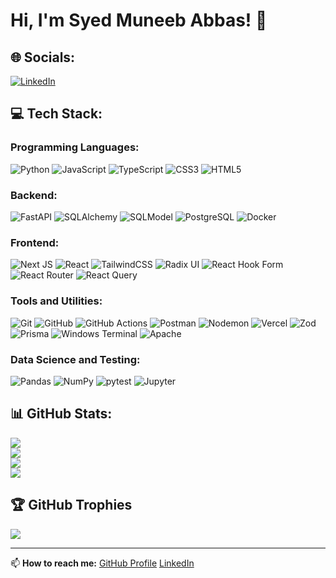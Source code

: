 # Hi, I'm Syed Muneeb Abbas! 👋

## 🌐 Socials:
[![LinkedIn](https://img.shields.io/badge/LinkedIn-%230077B5.svg?logo=linkedin&logoColor=white)](https://www.linkedin.com/in/syed-muneeb-abbas-753042290?utm_source=share&utm_campaign=share_via&utm_content=profile&utm_medium=android_app) 

## 💻 Tech Stack:

### Programming Languages:
![Python](https://img.shields.io/badge/python-%2314354C.svg?style=plastic&logo=python&logoColor=white)
![JavaScript](https://img.shields.io/badge/javascript-%23323330.svg?style=plastic&logo=javascript&logoColor=%23F7DF1E)
![TypeScript](https://img.shields.io/badge/typescript-%23007ACC.svg?style=plastic&logo=typescript&logoColor=white)
![CSS3](https://img.shields.io/badge/css3-%231572B6.svg?style=plastic&logo=css3&logoColor=white)
![HTML5](https://img.shields.io/badge/html5-%23E34F26.svg?style=plastic&logo=html5&logoColor=white)

### Backend:
![FastAPI](https://img.shields.io/badge/fastapi-%2300C7B7.svg?style=plastic&logo=fastapi&logoColor=white)
![SQLAlchemy](https://img.shields.io/badge/sqlalchemy-%23f06060.svg?style=plastic&logo=sqlalchemy&logoColor=white)
![SQLModel](https://img.shields.io/badge/sqlmodel-%230074d0.svg?style=plastic&logo=sqlmodel&logoColor=white)
![PostgreSQL](https://img.shields.io/badge/postgresql-%23316192.svg?style=plastic&logo=postgresql&logoColor=white)
![Docker](https://img.shields.io/badge/docker-%230db7ed.svg?style=plastic&logo=docker&logoColor=white)

### Frontend:
![Next JS](https://img.shields.io/badge/Next-black?style=plastic&logo=next.js&logoColor=white)
![React](https://img.shields.io/badge/react-%2320232a.svg?style=plastic&logo=react&logoColor=%2361DAFB)
![TailwindCSS](https://img.shields.io/badge/tailwindcss-%2338B2AC.svg?style=plastic&logo=tailwind-css&logoColor=white)
![Radix UI](https://img.shields.io/badge/radix%20ui-161618.svg?style=plastic&logo=radix-ui&logoColor=white)
![React Hook Form](https://img.shields.io/badge/React%20Hook%20Form-%23EC5990.svg?style=plastic&logo=reacthookform&logoColor=white)
![React Router](https://img.shields.io/badge/React_Router-CA4245?style=plastic&logo=react-router&logoColor=white)
![React Query](https://img.shields.io/badge/-React%20Query-FF4154?style=plastic&logo=react%20query&logoColor=white)

### Tools and Utilities:
![Git](https://img.shields.io/badge/git-%23F05033.svg?style=plastic&logo=git&logoColor=white)
![GitHub](https://img.shields.io/badge/github-%23121011.svg?style=plastic&logo=github&logoColor=white)
![GitHub Actions](https://img.shields.io/badge/github%20actions-%232671E5.svg?style=plastic&logo=githubactions&logoColor=white)
![Postman](https://img.shields.io/badge/Postman-FF6C37?style=plastic&logo=postman&logoColor=white)
![Nodemon](https://img.shields.io/badge/NODEMON-%23323330.svg?style=plastic&logo=nodemon&logoColor=%BBDEAD)
![Vercel](https://img.shields.io/badge/vercel-%23000000.svg?style=plastic&logo=vercel&logoColor=white)
![Zod](https://img.shields.io/badge/zod-%233068b7.svg?style=plastic&logo=zod&logoColor=white)
![Prisma](https://img.shields.io/badge/Prisma-3982CE?style=plastic&logo=Prisma&logoColor=white)
![Windows Terminal](https://img.shields.io/badge/Windows%20Terminal-%234D4D4D.svg?style=plastic&logo=windows-terminal&logoColor=white)
![Apache](https://img.shields.io/badge/apache-%23D42029.svg?style=plastic&logo=apache&logoColor=white)

### Data Science and Testing:
![Pandas](https://img.shields.io/badge/pandas-%23150458.svg?style=plastic&logo=pandas&logoColor=white)
![NumPy](https://img.shields.io/badge/numpy-%23013243.svg?style=plastic&logo=numpy&logoColor=white)
![pytest](https://img.shields.io/badge/pytest-%23150458.svg?style=plastic&logo=pytest&logoColor=white)
![Jupyter](https://img.shields.io/badge/jupyter-%23F37626.svg?style=plastic&logo=jupyter&logoColor=white)


## 📊 GitHub Stats:
![](https://img.shields.io/badge/Profile_Views-9593-blue)<br/>
![](https://github-readme-stats.vercel.app/api?username=syedmuneeb321&theme=tokyonight&hide_border=false&include_all_commits=true&count_private=false)<br/>
![](https://github-readme-streak-stats.herokuapp.com/?user=syedmuneeb321&theme=tokyonight&hide_border=false)<br/>
![](https://github-readme-stats.vercel.app/api/top-langs/?username=syedmuneeb321&theme=tokyonight&hide_border=false&include_all_commits=true&count_private=false&layout=compact)

## 🏆 GitHub Trophies
![](https://github-profile-trophy.vercel.app/?username=syedmuneeb321&theme=discord_old_blurple&no-frame=true&no-bg=true&margin-w=4)

---

📫 **How to reach me:**
[GitHub Profile](https://github.com/syedmuneeb321/syedmuneeb321)
[LinkedIn](https://www.linkedin.com/in/syed-muneeb-abbas-753042290?utm_source=share&utm_campaign=share_via&utm_content=profile&utm_medium=android_app)
